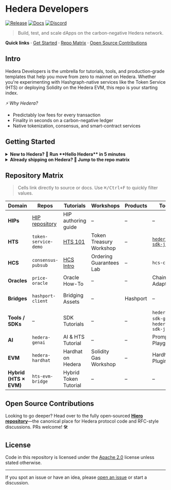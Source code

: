 # Hedera Developers

[![Release](https://img.shields.io/github/v/release/hiero-ledger/hiero-consensus-node?label=latest)](https://github.com/hiero-ledger/hiero-consensus-node/releases)
[![Docs](https://img.shields.io/badge/docs-blue)](https://docs.hedera.com)
[![Discord](https://img.shields.io/badge/discord-hedera-blue)](https://hedera.com/discord)

> Build, test, and scale dApps on the carbon-negative Hedera network.

**Quick links** · [Get Started](#getting-started) · [Repo Matrix](#repository-matrix) · [Open Source Contributions](#open-source-contributions)

## Intro

Hedera Developers is the umbrella for tutorials, tools, and production-grade templates that help you move from zero to mainnet on Hedera. Whether you're experimenting with Hashgraph-native services like the Token Service (HTS) or deploying Solidity on the Hedera EVM, this repo is your starting index.

*⚡️ Why Hedera?*

* Predictably low fees for every transaction
* Finality in seconds on a carbon-negative ledger
* Native tokenization, consensus, and smart-contract services

## Getting Started

<details>
<summary><strong>New to Hedera? 👶&nbsp;Run **Hello Hedera** in&nbsp;5&nbsp;minutes</strong></summary>

1. **Fork** this repo
2. `git clone` and `cd quickstart`
3. `npm install && npm run hello-hedera`
4. You just minted your first testnet token! 🎉

→ Dive deeper in the [Full Hello-World Tutorial](./tutorials/hello-world).

</details>

<details>
<summary><strong>Already shipping on Hedera? 🚀&nbsp;Jump to the repo matrix</strong></summary>

Skip the hand-holding and jump straight to language-specific SDKs, example dApps, and production tooling.

</details>

## Repository Matrix

> Cells link directly to source or docs. Use <kbd>⌘/Ctrl+F</kbd> to quickly filter values.

| Domain                 | Repos                                                                      | Tutorials                    | Workshops               | Products | Tools                                                         | Templates            |
| ---------------------- | -------------------------------------------------------------------------- | ---------------------------- | ----------------------- | -------- | ------------------------------------------------------------- | -------------------- |
| **HIPs**               | [HIP repository](https://github.com/hashgraph/hedera-improvement-proposal) | HIP authoring guide          | –                       | –        | –                                                             | –                    |
| **HTS**                | `token-service-demo`                                                       | [HTS 101](./tutorials/hts)   | Token Treasury Workshop | –        | [`hedera-sdk-js`](https://github.com/hashgraph/hedera-sdk-js) | ERC-20 Scaffold      |
| **HCS**                | `consensus-pubsub`                                                         | [HCS Intro](./tutorials/hcs) | Ordering Guarantees Lab | –        | `hcs-cli`                                                     | Topic Monitor        |
| **Oracles**            | `price-oracle`                                                             | Oracle How-To                | –                       | –        | Chainlink Adapter                                             | Oracle Template      |
| **Bridges**            | `hashport-client`                                                          | Bridging Assets              | –                       | Hashport | –                                                             | Cross-Chain Template |
| **Tools / SDKs**       | –                                                                          | SDK Tutorials                | –                       | –        | `hedera-sdk-go`, `hedera-sdk-java`                            | CLI Starter          |
| **AI**                 | `hedera-genai`                                                             | AI & HTS Tutorial            | –                       | –        | Prompt Playground                                             | GenAI Scaffold       |
| **EVM**                | `hedera-hardhat`                                                           | Hardhat on Hedera            | Solidity Gas Workshop   | –        | Hardhat Plugin                                                | Foundry Kit          |
| **Hybrid (HTS × EVM)** | `hts-evm-bridge`                                                           | Hybrid Token Tutorial        | –                       | –        | –                                                             | Hybrid Scaffold      |

## Open Source Contributions

Looking to go deeper? Head over to the fully open-sourced **[Hiero repository](https://github.com/hiero-ledger)**—the canonical place for Hedera protocol code and RFC-style discussions. PRs welcome! 🛠️

## License

Code in this repository is licensed under the [Apache 2.0](./LICENSE) license unless stated otherwise.

---

If you spot an issue or have an idea, please [open an issue](https://github.com/hashgraph/developers/issues) or start a discussion.

